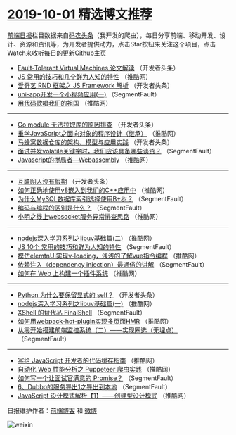 # [2019-10-01 精选博文推荐](http://hao.caibaojian.com/date/2019/10/01)

[前端日报](http://caibaojian.com/c/news)栏目数据来自[码农头条](http://hao.caibaojian.com/)（我开发的爬虫），每日分享前端、移动开发、设计、资源和资讯等，为开发者提供动力，点击Star按钮来关注这个项目，点击Watch来收听每日的更新[Github主页](https://github.com/kujian/frontendDaily)
* [Fault-Tolerant Virtual Machines 论文解读](http://hao.caibaojian.com/126552.html) （开发者头条）
* [JS 常用的技巧和几个鲜为人知的特性](http://hao.caibaojian.com/126591.html) （推酷网）
* [爱奇艺 RND 框架之 JS Framework 解析](http://hao.caibaojian.com/126550.html) （开发者头条）
* [uni-app开发一个小视频应用(一)](http://hao.caibaojian.com/126527.html) （SegmentFault）
* [用代码歌唱我们的祖国](http://hao.caibaojian.com/126575.html) （推酷网）

***
* [Go module 无法拉取库的原因排查](http://hao.caibaojian.com/126538.html) （开发者头条）
* [重学JavaScript之面向对象的程序设计（继承）](http://hao.caibaojian.com/126586.html) （推酷网）
* [马蜂窝数据仓库的架构、模型与应用实践](http://hao.caibaojian.com/126551.html) （开发者头条）
* [面试并发volatile关键字时，我们应该具备哪些谈资？](http://hao.caibaojian.com/126528.html) （SegmentFault）
* [Javascript的搅局者—Webassembly](http://hao.caibaojian.com/126576.html) （推酷网）

***
* [互联网人没有假期](http://hao.caibaojian.com/126539.html) （开发者头条）
* [如何正确地使用v8嵌入到我们的C++应用中](http://hao.caibaojian.com/126587.html) （推酷网）
* [为什么MySQL数据库索引选择使用B+树？](http://hao.caibaojian.com/126518.html) （SegmentFault）
* [编码与编程的区别是什么？](http://hao.caibaojian.com/126529.html) （SegmentFault）
* [小明之线上websocket服务异常排查思路](http://hao.caibaojian.com/126577.html) （推酷网）

***
* [nodejs深入学习系列之libuv基础篇(二)](http://hao.caibaojian.com/126588.html) （推酷网）
* [JS 10个 常用的技巧和鲜为人知的特性](http://hao.caibaojian.com/126519.html) （SegmentFault）
* [模仿elemtnUI实现v-loading，浅浅的了解vue指令编程](http://hao.caibaojian.com/126566.html) （推酷网）
* [依赖注入（dependency injection）最通俗的讲解](http://hao.caibaojian.com/126530.html) （SegmentFault）
* [如何在 Web 上构建一个插件系统](http://hao.caibaojian.com/126578.html) （推酷网）

***
* [Python 为什么要保留显式的 self？](http://hao.caibaojian.com/126542.html) （开发者头条）
* [nodejs深入学习系列之libuv基础篇(一)](http://hao.caibaojian.com/126589.html) （推酷网）
* [XShell 的替代品 FinalShell](http://hao.caibaojian.com/126520.html) （SegmentFault）
* [如何用webpack-hot-plugin实现多页面HMR](http://hao.caibaojian.com/126567.html) （推酷网）
* [从零开始搭建前端监控系统（二）——实现圈选（无埋点）](http://hao.caibaojian.com/126531.html) （SegmentFault）

***
* [写给 JavaScript 开发者的代码缓存指南](http://hao.caibaojian.com/126579.html) （推酷网）
* [自动化 Web 性能分析之 Puppeteer 爬虫实践](http://hao.caibaojian.com/126590.html) （推酷网）
* [如何写一个让面试官满意的 Promise？](http://hao.caibaojian.com/126521.html) （SegmentFault）
* [6、Dubbo的服务导出1之导出到本地](http://hao.caibaojian.com/126532.html) （SegmentFault）
* [JavaScript 设计模式解析【1】——创建型设计模式](http://hao.caibaojian.com/126580.html) （推酷网）

日报维护作者：[前端博客](http://caibaojian.com/) 和 [微博](http://caibaojian.com/go/weibo)

![weixin](https://user-images.githubusercontent.com/3055447/38468989-651132ac-3b80-11e8-8e6b-15122322a9d7.png)